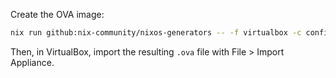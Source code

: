 Create the OVA image:

```sh
nix run github:nix-community/nixos-generators -- -f virtualbox -c configuration.nix
```

Then, in VirtualBox, import the resulting `.ova` file with File > Import Appliance.
